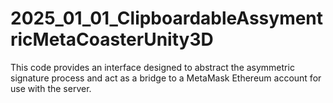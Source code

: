 # 2025_01_01_ClipboardableAssymentricMetaCoasterUnity3D
This code provides an interface designed to abstract the asymmetric signature process and act as a bridge to a MetaMask Ethereum account for use with the server.
